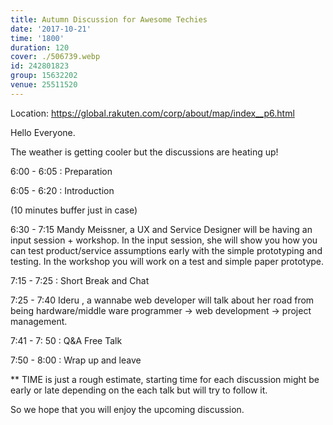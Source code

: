 ```yaml
---
title: Autumn Discussion for Awesome Techies
date: '2017-10-21'
time: '1800'
duration: 120
cover: ./506739.webp
id: 242801823
group: 15632202
venue: 25511520
---
```


Location: https://global.rakuten.com/corp/about/map/index__p6.html

Hello Everyone.

The weather is getting cooler but the discussions are heating up!

6:00 - 6:05 : Preparation

6:05 - 6:20 : Introduction

(10 minutes buffer just in case)

6:30 - 7:15 Mandy Meissner, a UX and Service Designer will be having an input session + workshop. In the input session, she will show you how you can test product/service assumptions early with the simple prototyping and testing. In the workshop you will work on a test and simple paper prototype.

7:15 - 7:25 : Short Break and Chat

7:25 - 7:40 Ideru , a wannabe web developer will talk about her road from being hardware/middle ware programmer -> web development -> project management.

7:41 - 7: 50 : Q&A Free Talk

7:50 - 8:00 : Wrap up and leave

** TIME is just a rough estimate, starting time for each discussion might be early or late depending on the each talk but will try to follow it.

So we hope that you will enjoy the upcoming discussion.
